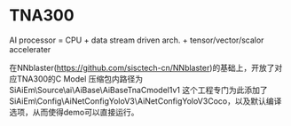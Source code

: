 # TNA300
AI processor = CPU + data stream driven arch. + tensor/vector/scalor accelerater


在NNblaster(https://github.com/sisctech-cn/NNblaster)的基础上，开放了对应TNA300的C Model
压缩包内路径为SiAiEm\Source\ai\AiBase\AiBaseTnaCmodel1v1
这个工程专门为此添加了SiAiEm\Config\AiNetConfigYoloV3\AiNetConfigYoloV3Coco，以及默认编译选项，从而使得demo可以直接运行。
